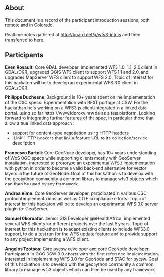 ## About

This document is a record of the participant introduction sessions, both remote and in Colorado. 

Realtime notes gathered at http://board.net/p/wfs3-intros and then transferred to here.

## Participants

**Even Rouault**: Core GDAL developer, implemented WFS 1.0, 1.1, 2.0 client in GDAL/OGR, upgraded QGIS WFS client to 
support WFS 1.1 and 2.0, and upgraded MapServer WFS client to support WFS 2.0. Topic of interest for this hackaton will be to 
develop an experimental WFS 3.0 client in GDAL/OGR.

**Philippe Duchesne**: Background is 10+ years spent on the implementation of the OGC specs. Experimentation with REST portage
of CSW. For the hackathon he's working on a WFS3 js client integrated in a linked data portal, using so far 
https://www.ldproxy.nrw.de as a test platform.
Looking forward to integrating further features of the spec, in particular those that allow a true linked data approach :
 - support for content-type negotiation using HTTP headers
 - 'Link' HTTP headers that link a feature URL to its collection/service description
 
**Francesco Bartoli**: Core GeoNode developer, has 10+ years understanding of WxS OGC specs while supporting clients mostly with GeoServer installation. Interested to prototype an experimental WFS3 implementation with python in order to become a valid back-end alternative for vector layers in the future of GeoNode. Goal of this hackathon is to develop with the geopython community a common library to manage wfs3 objects which can then be used by any framework.

**Andrea Aime**: Core GeoServer developer, participated in various OGC protocol implementations as well as CITE compliance efforts.  Topic of interest for this hackaton will be to develop an experimental WFS 3.0 server plugin for GeoServer.

**Samuel Okoroafor**: Senior GIS Developer @eHealthAfrica, implemented several WFS clients for different projects over the last 5 years. Topic of interest for this hackathon is to adapt existing clients to include WFS3.0 support, to do a test run for the WFS update feature and to provide support to any project implementing a WFS client.

**Angelos Tzotsos**: Core pycsw developer and core GeoNode developer. Participated in OGC CSW 3.0 efforts with the first reference implementation. Interested in implementing WFS 3.0 for GeoNode and STAC for pycsw. Goal of this hackathon is to develop with the geopython community a common library to manage wfs3 objects which can then be used by any framework
